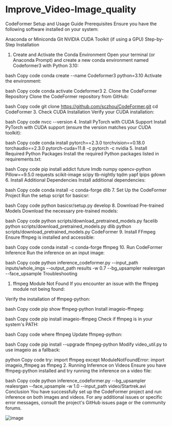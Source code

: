# Improve_Video-Image_quality
CodeFormer Setup and Usage Guide
Prerequisites
Ensure you have the following software installed on your system:

Anaconda or Miniconda
Git
NVIDIA CUDA Toolkit (if using a GPU)
Step-by-Step Installation
1. Create and Activate the Conda Environment
Open your terminal (or Anaconda Prompt) and create a new conda environment named Codeformer3 with Python 3.10:

bash
Copy code
conda create --name Codeformer3 python=3.10
Activate the environment:

bash
Copy code
conda activate Codeformer3
2. Clone the CodeFormer Repository
Clone the CodeFormer repository from GitHub:

bash
Copy code
git clone https://github.com/sczhou/CodeFormer.git
cd CodeFormer
3. Check CUDA Installation
Verify your CUDA installation:

bash
Copy code
nvcc --version
4. Install PyTorch with CUDA Support
Install PyTorch with CUDA support (ensure the version matches your CUDA toolkit):

bash
Copy code
conda install pytorch==2.3.0 torchvision==0.18.0 torchaudio==2.3.0 pytorch-cuda=11.8 -c pytorch -c nvidia
5. Install Required Python Packages
Install the required Python packages listed in requirements.txt:

bash
Copy code
pip install addict future lmdb numpy opencv-python Pillow==9.5.0 requests scikit-image scipy tb-nightly tqdm yapf lpips gdown
6. Install Additional Dependencies
Install additional dependencies:

bash
Copy code
conda install -c conda-forge dlib
7. Set Up the CodeFormer Project
Run the setup script for basicsr:

bash
Copy code
python basicsr/setup.py develop
8. Download Pre-trained Models
Download the necessary pre-trained models:

bash
Copy code
python scripts/download_pretrained_models.py facelib
python scripts/download_pretrained_models.py dlib
python scripts/download_pretrained_models.py CodeFormer
9. Install FFmpeg
Ensure ffmpeg is installed and accessible:

bash
Copy code
conda install -c conda-forge ffmpeg
10. Run CodeFormer Inference
Run the inference on an input image:

bash
Copy code
python inference_codeformer.py --input_path inputs/whole_imgs --output_path results -w 0.7 --bg_upsampler realesrgan --face_upsample
Troubleshooting
1. ffmpeg Module Not Found
If you encounter an issue with the ffmpeg module not being found:

Verify the installation of ffmpeg-python:

bash
Copy code
pip show ffmpeg-python
Install imageio-ffmpeg:

bash
Copy code
pip install imageio-ffmpeg
Check if ffmpeg is in your system's PATH:

bash
Copy code
where ffmpeg
Update ffmpeg-python:

bash
Copy code
pip install --upgrade ffmpeg-python
Modify video_util.py to use imageio as a fallback:

python
Copy code
try:
    import ffmpeg
except ModuleNotFoundError:
    import imageio_ffmpeg as ffmpeg
2. Running Inference on Videos
Ensure you have ffmpeg-python installed and try running the inference on a video file:

bash
Copy code
python inference_codeformer.py --bg_upsampler realesrgan --face_upsample -w 1.0 --input_path video/Startrek.avi
Conclusion
You have successfully set up the CodeFormer project and run inference on both images and videos. For any additional issues or specific error messages, consult the project's GitHub issues page or the community forums.



![image](https://github.com/tarunaditya91/Improve_Video-Image_quality/assets/113850656/1434c571-b84a-4601-94b8-3edb31082f35)
